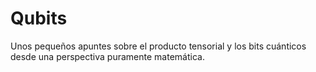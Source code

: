# Qubits

Unos pequeños apuntes sobre el producto tensorial y los bits cuánticos desde una perspectiva puramente matemática.
